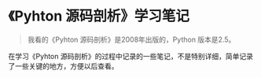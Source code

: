 # 《Pyhton 源码剖析》学习笔记

> 我看的《Pyhton 源码剖析》是2008年出版的，Python 版本是2.5。

在学习《Pyhton 源码剖析》的过程中记录的一些笔记，不是特别详细，简单记录了一些关键的地方，方便以后查看。